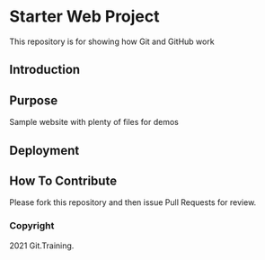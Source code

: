 # Starter Web Project

This repository is for showing how Git and GitHub work
## Introduction
## Purpose

Sample website with plenty of files for demos

## Deployment
## How To Contribute

Please fork this repository and then issue Pull Requests for review.

### Copyright
2021 Git.Training.